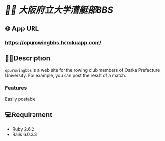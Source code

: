 # *🚣‍♀️ 大阪府立大学漕艇部BBS*

## 🌐 App URL
### **https://opurowingbbs.herokuapp.com/**

## 🚣‍♀️Description
`opurowingbbs` is a web site for the rowing club members of Osaka Prefecture University.
For example, you can post the result of a match.

### Features
Easily postable


## 💻Requirement
- Ruby  2.6.2
- Rails 6.0.3.3


